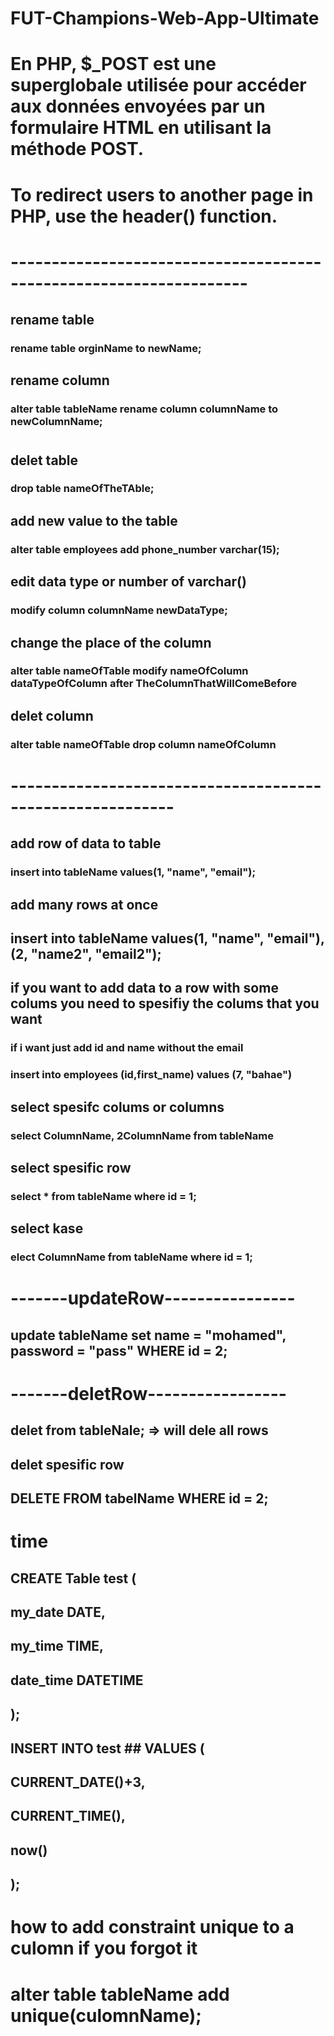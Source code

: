 # FUT-Champions-Web-App-Ultimate

# En PHP, $_POST est une superglobale utilisée pour accéder aux données envoyées par un formulaire HTML en utilisant la méthode POST.
# To redirect users to another page in PHP, use the header() function.
# -------------------------------------------------------------------
## rename table
### rename table orginName to newName;
##
## rename column
### alter table tableName rename column columnName to newColumnName;
#

## delet table
### drop table nameOfTheTAble;

## add new value to the table
### alter table employees add phone_number varchar(15);

## edit data type or number of varchar()
### modify column columnName newDataType;

## change the place of the column
### alter table nameOfTable modify nameOfColumn dataTypeOfColumn after TheColumnThatWillComeBefore

## delet column
### alter table nameOfTable drop column nameOfColumn
# ----------------------------------------------------------

## add row of data to table
### insert into tableName values(1, "name", "email");

## add many rows at once
## insert into tableName values(1, "name", "email"),(2, "name2", "email2");

## if you want to add data to a row with some colums you need to spesifiy the colums that you want
### if i want just add id and name without the email
### insert into employees (id,first_name) values (7, "bahae") 

## select spesifc colums or columns
### select ColumnName, 2ColumnName from tableName

## select spesific row 
### select * from tableName where id = 1;

## select kase
### elect ColumnName from tableName where id = 1;

# -------updateRow----------------

## update tableName set name = "mohamed", password = "pass" WHERE id = 2;

# -------deletRow-----------------

## delet from tableNale; => will dele all rows

## delet spesific row
## DELETE FROM tabelName WHERE id = 2;

# time 
## CREATE Table test (
##     my_date DATE,
##     my_time TIME,
##     date_time DATETIME
## );

## INSERT INTO test ## VALUES (
##     CURRENT_DATE()+3,
##     CURRENT_TIME(),
##     now()
## );

# how to add constraint unique to a culomn if you forgot it 

# alter table tableName add unique(culomnName);
